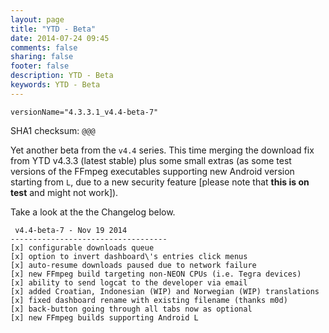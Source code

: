 ```yaml
---
layout: page
title: "YTD - Beta"
date: 2014-07-24 09:45
comments: false
sharing: false
footer: false
description: YTD - Beta
keywords: YTD - Beta
---
```


`versionName="4.3.3.1_v4.4-beta-7"`

SHA1 checksum: `@@@`

Yet another beta from the `v4.4` series. This time merging the download fix from YTD v4.3.3 (latest stable) plus some small extras (as some test versions of the FFmpeg executables supporting new Android version starting from `L`, due to a new security feature [please note that **this is on test** and might not work]).

Take a look at the the Changelog below.

     v4.4-beta-7 - Nov 19 2014
    -----------------------------------
    [x] configurable downloads queue
    [x] option to invert dashboard\'s entries click menus
    [x] auto-resume downloads paused due to network failure
    [x] new FFmpeg build targeting non-NEON CPUs (i.e. Tegra devices)
    [x] ability to send logcat to the developer via email
    [x] added Croatian, Indonesian (WIP) and Norwegian (WIP) translations
    [x] fixed dashboard rename with existing filename (thanks m0d)
    [x] back-button going through all tabs now as optional
    [x] new FFmpeg builds supporting Android L

